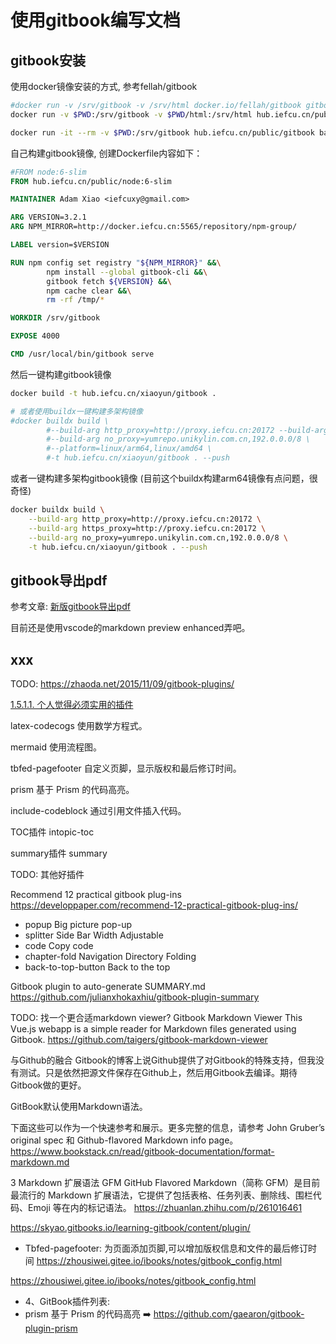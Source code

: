 # 使用gitbook编写文档

## gitbook安装

使用docker镜像安装的方式,
参考fellah/gitbook
```bash
#docker run -v /srv/gitbook -v /srv/html docker.io/fellah/gitbook gitbook build . /srv/html
docker run -v $PWD:/srv/gitbook -v $PWD/html:/srv/html hub.iefcu.cn/public/gitbook gitbook build . /srv/html

docker run -it --rm -v $PWD:/srv/gitbook hub.iefcu.cn/public/gitbook bash
```

自己构建gitbook镜像, 创建Dockerfile内容如下：
```dockerfile
#FROM node:6-slim
FROM hub.iefcu.cn/public/node:6-slim

MAINTAINER Adam Xiao <iefcuxy@gmail.com>

ARG VERSION=3.2.1
ARG NPM_MIRROR=http://docker.iefcu.cn:5565/repository/npm-group/

LABEL version=$VERSION

RUN npm config set registry "${NPM_MIRROR}" &&\
        npm install --global gitbook-cli &&\
        gitbook fetch ${VERSION} &&\
        npm cache clear &&\
        rm -rf /tmp/*

WORKDIR /srv/gitbook

EXPOSE 4000

CMD /usr/local/bin/gitbook serve
```

然后一键构建gitbook镜像
```bash
docker build -t hub.iefcu.cn/xiaoyun/gitbook .

# 或者使用buildx一键构建多架构镜像
#docker buildx build \
        #--build-arg http_proxy=http://proxy.iefcu.cn:20172 --build-arg https_proxy=http://proxy.iefcu.cn:20172 \
        #--build-arg no_proxy=yumrepo.unikylin.com.cn,192.0.0.0/8 \
        #--platform=linux/arm64,linux/amd64 \
        #-t hub.iefcu.cn/xiaoyun/gitbook . --push
```

或者一键构建多架构gitbook镜像
(目前这个buildx构建arm64镜像有点问题，很奇怪)
```bash
docker buildx build \
    --build-arg http_proxy=http://proxy.iefcu.cn:20172 \
    --build-arg https_proxy=http://proxy.iefcu.cn:20172 \
    --build-arg no_proxy=yumrepo.unikylin.com.cn,192.0.0.0/8 \                                                                                                                                                         --platform=linux/arm64,linux/amd64 \
    -t hub.iefcu.cn/xiaoyun/gitbook . --push
```

## gitbook导出pdf

参考文章: [新版gitbook导出pdf](https://cloud.tencent.com/developer/article/1657839)

目前还是使用vscode的markdown preview enhanced弄吧。


## xxx

TODO:
https://zhaoda.net/2015/11/09/gitbook-plugins/

[1.5.1.1. 个人觉得必须实用的插件](https://zq99299.gitbooks.io/gitbook-guide/content/chapter/plugin.html)

latex-codecogs
使用数学方程式。

mermaid
使用流程图。

tbfed-pagefooter
自定义页脚，显示版权和最后修订时间。

prism
基于 Prism 的代码高亮。

include-codeblock
通过引用文件插入代码。

TOC插件
intopic-toc

summary插件
summary

TODO:
其他好插件


Recommend 12 practical gitbook plug-ins
https://developpaper.com/recommend-12-practical-gitbook-plug-ins/


* popup Big picture pop-up
* splitter Side Bar Width Adjustable
* code Copy code
* chapter-fold Navigation Directory Folding
* back-to-top-button Back to the top



Gitbook plugin to auto-generate SUMMARY.md
https://github.com/julianxhokaxhiu/gitbook-plugin-summary


TODO: 找一个更合适markdown viewer?
Gitbook Markdown Viewer
This Vue.js webapp is a simple reader for Markdown files generated using Gitbook.
https://github.com/taigers/gitbook-markdown-viewer


与Github的融合
Gitbook的博客上说Github提供了对Gitbook的特殊支持，但我没有测试。只是依然把源文件保存在Github上，然后用Gitbook去编译。期待Gitbook做的更好。


GitBook默认使用Markdown语法。

下面这些可以作为一个快速参考和展示。更多完整的信息，请参考 John Gruber’s original spec 和 Github-flavored Markdown info page。
https://www.bookstack.cn/read/gitbook-documentation/format-markdown.md


3 Markdown 扩展语法 GFM
GitHub Flavored Markdown（简称 GFM）是目前最流行的 Markdown 扩展语法，它提供了包括表格、任务列表、删除线、围栏代码、Emoji 等在内的标记语法。
https://zhuanlan.zhihu.com/p/261016461

https://skyao.gitbooks.io/learning-gitbook/content/plugin/
* Tbfed-pagefooter: 为页面添加页脚,可以增加版权信息和文件的最后修订时间
https://zhousiwei.gitee.io/ibooks/notes/gitbook_config.html


https://zhousiwei.gitee.io/ibooks/notes/gitbook_config.html
* 4、GitBook插件列表: 
* prism 基于 Prism 的代码高亮 ➡️ https://github.com/gaearon/gitbook-plugin-prism

